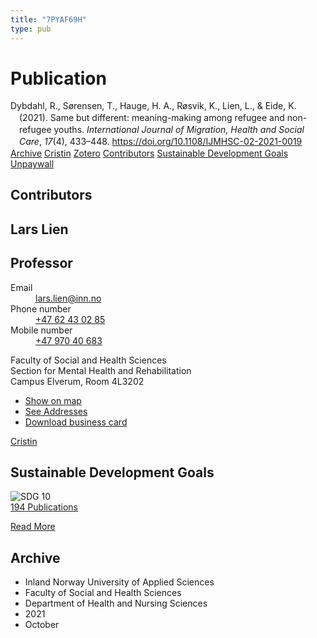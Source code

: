```yaml
---
title: "7PYAF69H"
type: pub
---
```

<h1>Publication</h1>
<article id="csl-bib-container-7PYAF69H" class="csl-bib-container">
  <div class="csl-bib-body" style="line-height: 1.35; padding-left: 1em; text-indent:-1em;">
  <div class="csl-entry">Dybdahl, R., S&#xF8;rensen, T., Hauge, H. A., R&#xF8;svik, K., Lien, L., &amp; Eide, K. (2021). Same but different: meaning-making among refugee and non-refugee youths. <i>International Journal of Migration, Health and Social Care</i>, <i>17</i>(4), 433&#x2013;448. <a href="https://doi.org/10.1108/IJMHSC-02-2021-0019">https://doi.org/10.1108/IJMHSC-02-2021-0019</a></div>
</div>
  <div class="csl-bib-buttons">
    <a href="#taxonomy-article-7PYAF69H" class="csl-bib-button">Archive</a>
    <a href alt="Cristin URL" class="csl-bib-button">Cristin</a>
    <a href alt="Zotero URL" class="csl-bib-button">Zotero</a>
    <a href="#contributors-article-7PYAF69H" class="csl-bib-button">Contributors</a>
    <a href="#sdg-article-7PYAF69H" class="csl-bib-button">Sustainable Development Goals</a>
    <a href="https://www.emerald.com/insight/content/doi/10.1108/IJMHSC-02-2021-0019/full/pdf?title=same-but-different-meaning-making-among-refugee-and-non-refugee-youths" class="csl-bib-button">Unpaywall</a>
  </div>
  <div id="csl-bib-meta-container-7PYAF69H"></div>
</article>
<div id="csl-bib-meta-7PYAF69H" class="csl-bib-meta">
  <article id="contributors-article-7PYAF69H" class="contributors-article">
    <h1>Contributors</h1>
    <div class="personas">
<div class="vrtx-hinn-person-card">
<div class="photo">
<i class="lar la-user-circle missing-person"></i>
</div>
<div class="info">
<hgroup><h1>Lars Lien</h1>
<h2>Professor</h2>
</hgroup><dl>
<dt>Email</dt>
<dd>
<a href="mailto:lars.lien@inn.no">lars.lien@inn.no</a>
</dd>
<dt>Phone number</dt>
<dd><a href="tel:+4762430285">
+47 62 43 02 85
</a></dd>
<dt>Mobile number</dt>
<dd><a href="tel:+4797040683">
+47 970 40 683
</a></dd>
</dl>
<p>
Faculty of Social and Health Sciences<br>
Section for Mental Health and Rehabilitation<br>
Campus Elverum,
Room 4L3202
</p>
<ul class="vrtx-hinn-links">
<li><a href="https://www.google.com/maps?q=60.88177,11.53669">Show on map</a></li>
<li><a href="https://www.inn.no/english/find-an-employee/lars-lien.html#vrtx-hinn-addresses">See Addresses</a></li>
<li><a href="https://www.inn.no/english/find-an-employee/lars-lien.html?vrtx=vcf">Download business card</a></li>
</ul>
</div>
</div>
<a href="https://app.cristin.no/persons/show.jsf?id=14287" alt="Cristin URL" class="personas-cristin">Cristin</a>
</div>
  </article>
  <article id="sdg-article-7PYAF69H" class="sdg-article">
    <h1>Sustainable Development Goals</h1>
    <div class="sdg-container"><div id="sdg10" class="sdg">
<img src="{{< params subfolder >}}images/sdg/sdg10_en.png" class="image" alt="SDG 10">
<div class="sdg-overlay">
<a href="{{< params subfolder >}}en/archive/?sdg=10#archive" class="sdg-publication-count"><span>194</span> Publications</a>
<p><a href="https://sdgs.un.org/goals/goal10" class="sdg-read-more">Read More</a></p>
</div>
</div></div>
  </article>
  <article id="taxonomy-article-7PYAF69H" class="taxonomy-article">
    <h1>Archive</h1>
    <ul>
      <li>Inland Norway University of Applied Sciences</li>
      <li>Faculty of Social and Health Sciences</li>
      <li>Department of Health and Nursing Sciences</li>
      <li>2021</li>
      <li>October</li>
    </ul>
  </article>
</div>
